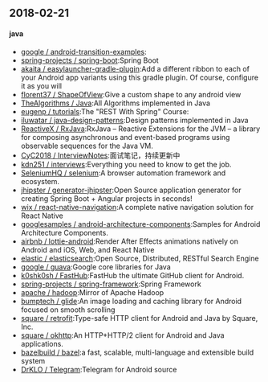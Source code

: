 ## 2018-02-21

#### java
* [google / android-transition-examples](https://github.com/google/android-transition-examples):
* [spring-projects / spring-boot](https://github.com/spring-projects/spring-boot):Spring Boot
* [akaita / easylauncher-gradle-plugin](https://github.com/akaita/easylauncher-gradle-plugin):Add a different ribbon to each of your Android app variants using this gradle plugin. Of course, configure it as you will
* [florent37 / ShapeOfView](https://github.com/florent37/ShapeOfView):Give a custom shape to any android view
* [TheAlgorithms / Java](https://github.com/TheAlgorithms/Java):All Algorithms implemented in Java
* [eugenp / tutorials](https://github.com/eugenp/tutorials):The "REST With Spring" Course:
* [iluwatar / java-design-patterns](https://github.com/iluwatar/java-design-patterns):Design patterns implemented in Java
* [ReactiveX / RxJava](https://github.com/ReactiveX/RxJava):RxJava – Reactive Extensions for the JVM – a library for composing asynchronous and event-based programs using observable sequences for the Java VM.
* [CyC2018 / InterviewNotes](https://github.com/CyC2018/InterviewNotes):面试笔记，持续更新中
* [kdn251 / interviews](https://github.com/kdn251/interviews):Everything you need to know to get the job.
* [SeleniumHQ / selenium](https://github.com/SeleniumHQ/selenium):A browser automation framework and ecosystem.
* [jhipster / generator-jhipster](https://github.com/jhipster/generator-jhipster):Open Source application generator for creating Spring Boot + Angular projects in seconds!
* [wix / react-native-navigation](https://github.com/wix/react-native-navigation):A complete native navigation solution for React Native
* [googlesamples / android-architecture-components](https://github.com/googlesamples/android-architecture-components):Samples for Android Architecture Components.
* [airbnb / lottie-android](https://github.com/airbnb/lottie-android):Render After Effects animations natively on Android and iOS, Web, and React Native
* [elastic / elasticsearch](https://github.com/elastic/elasticsearch):Open Source, Distributed, RESTful Search Engine
* [google / guava](https://github.com/google/guava):Google core libraries for Java
* [k0shk0sh / FastHub](https://github.com/k0shk0sh/FastHub):FastHub the ultimate GitHub client for Android.
* [spring-projects / spring-framework](https://github.com/spring-projects/spring-framework):Spring Framework
* [apache / hadoop](https://github.com/apache/hadoop):Mirror of Apache Hadoop
* [bumptech / glide](https://github.com/bumptech/glide):An image loading and caching library for Android focused on smooth scrolling
* [square / retrofit](https://github.com/square/retrofit):Type-safe HTTP client for Android and Java by Square, Inc.
* [square / okhttp](https://github.com/square/okhttp):An HTTP+HTTP/2 client for Android and Java applications.
* [bazelbuild / bazel](https://github.com/bazelbuild/bazel):a fast, scalable, multi-language and extensible build system
* [DrKLO / Telegram](https://github.com/DrKLO/Telegram):Telegram for Android source
